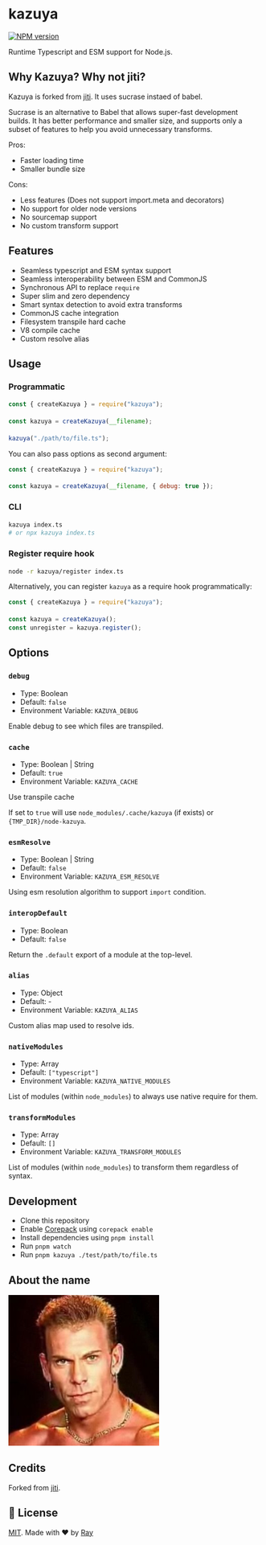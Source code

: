 # kazuya

[![NPM version](https://img.shields.io/npm/v/kazuya?color=a1b858&label=)](https://www.npmjs.com/package/kazuya)

Runtime Typescript and ESM support for Node.js.

## Why Kazuya? Why not jiti?

Kazuya is forked from [jiti](https://github.com/unjs/jiti). It uses sucrase instaed of babel.

Sucrase is an alternative to Babel that allows super-fast development builds. It has better performance and smaller size, and supports only a subset of features to help you avoid unnecessary transforms.

Pros:

- Faster loading time
- Smaller bundle size

Cons:

- Less features (Does not support import.meta and decorators)
- No support for older node versions
- No sourcemap support
- No custom transform support

## Features

- Seamless typescript and ESM syntax support
- Seamless interoperability between ESM and CommonJS
- Synchronous API to replace `require`
- Super slim and zero dependency
- Smart syntax detection to avoid extra transforms
- CommonJS cache integration
- Filesystem transpile hard cache
- V8 compile cache
- Custom resolve alias

## Usage

### Programmatic

```js
const { createKazuya } = require("kazuya");

const kazuya = createKazuya(__filename);

kazuya("./path/to/file.ts");
```

You can also pass options as second argument:

```js
const { createKazuya } = require("kazuya");

const kazuya = createKazuya(__filename, { debug: true });
```

### CLI

```bash
kazuya index.ts
# or npx kazuya index.ts
```

### Register require hook

```bash
node -r kazuya/register index.ts
```

Alternatively, you can register `kazuya` as a require hook programmatically:

```js
const { createKazuya } = require("kazuya");

const kazuya = createKazuya();
const unregister = kazuya.register();
```

## Options

### `debug`

- Type: Boolean
- Default: `false`
- Environment Variable: `KAZUYA_DEBUG`

Enable debug to see which files are transpiled.

### `cache`

- Type: Boolean | String
- Default: `true`
- Environment Variable: `KAZUYA_CACHE`

Use transpile cache

If set to `true` will use `node_modules/.cache/kazuya` (if exists) or `{TMP_DIR}/node-kazuya`.

### `esmResolve`

- Type: Boolean | String
- Default: `false`
- Environment Variable: `KAZUYA_ESM_RESOLVE`

Using esm resolution algorithm to support `import` condition.

### `interopDefault`

- Type: Boolean
- Default: `false`

Return the `.default` export of a module at the top-level.

### `alias`

- Type: Object
- Default: -
- Environment Variable: `KAZUYA_ALIAS`

Custom alias map used to resolve ids.

### `nativeModules`

- Type: Array
- Default: `["typescript"]`
- Environment Variable: `KAZUYA_NATIVE_MODULES`

List of modules (within `node_modules`) to always use native require for them.

### `transformModules`

- Type: Array
- Default: `[]`
- Environment Variable: `KAZUYA_TRANSFORM_MODULES`

List of modules (within `node_modules`) to transform them regardless of syntax.

## Development

- Clone this repository
- Enable [Corepack](https://github.com/nodejs/corepack) using `corepack enable`
- Install dependencies using `pnpm install`
- Run `pnpm watch`
- Run `pnpm kazuya ./test/path/to/file.ts`

## About the name

![](./assets/kazuya.jpg)
## Credits

Forked from [jiti](https://github.com/unjs/jiti).

## 📝 License

[MIT](./LICENSE). Made with ❤️ by [Ray](https://github.com/so1ve)

